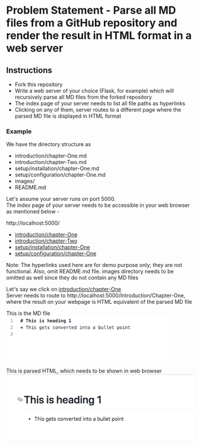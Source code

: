 # Problem Statement - Parse all MD files from a GitHub repository and render the result in HTML format in a web server

## Instructions
* Fork this repository
* Write a web server of your choice (Flask, for example) which will recursively parse all MD files from the forked repository
* The index page of your server needs to list all file paths as hyperlinks
* Clicking on any of them, server routes to a different page where the parsed MD file is displayed in HTML format

### Example
We have the directory structure as
* introduction/chapter-One.md
* introduction/chapter-Two.md
* setup/installation/chapter-One.md
* setup/configuration/chapter-One.md
* images/  
* README.md
  
Let's assume your server runs on port 5000.  
The index page of your server needs to be accessible in your web browser as mentioned below -  

http://localhost:5000/
* [introduction/chapter-One]()
* [introduction/chapter-Two]()
* [setup/installation/chapter-One]()
* [setup/configuration/chapter-One]()  

Note: The hyperlinks used here are for demo purpose only; they are not functional. Also, omit README.md file. images directory needs to be omitted as well since they do not contain any MD files
  
Let's say we click on [introduction/chapter-One]()  
Server needs to route to http://localhost:5000/Introduction/Chapter-One, where the result on your webpage is HTML equivalent of the parsed MD file

This is the MD file  
![](images/md.png?raw=true)  
  
This is parsed HTML, which needs to be shown in web browser  
![](images/html.png?raw=true)  
